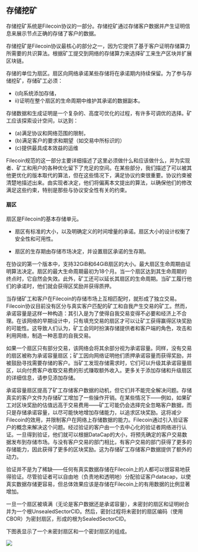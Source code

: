 ## 存储挖矿

存储挖矿系统是Filecoin协议的一部分。存储挖矿通过存储客户数据并产生证明信息来展示节点正确的存储了客户的数据。

存储挖矿是Filecoin协议最核心的部分之一，因为它提供了基于客户证明存储算力所需要的共识算法。根据矿工提交到网络的存储算力来选择矿工来生产区块并扩展区块链。

存储的单位为扇区。扇区向网络承诺某些存储将在承诺期内持续保留。为了参与存储挖矿，存储矿工必须：

* i)向系统添加存储，
* ii)证明在整个扇区的生命周期中维护其承诺的数据副本。

存储数据和生成证明是一个复杂的、高度可优化的过程，有许多可调优的选择。矿工应该探索设计空间，以达到：

* (a)满足协议和网络范围的限制，
* (b)满足客户的要求和期望（如交易中所标识的）
* (c)提供最具成本效益的运维

Filecoin规范的这一部分主要详细描述了这里必须做什么和应该做什么，并为实现者、矿工和用户的各种优化留下了充足的空间。在某些部分，我们描述了可以被其他更优化的版本取代的算法，但在这些情况下，满足协议约束很重要。协议约束被清楚地描述出来。由实现者决定，他们将偏离本文提出的算法，以确保他们的修改满足这些约束，特别是那些与协议安全性有关的约束。

#### 扇区

扇区是Filecoin的基本存储单元。

* 扇区有标准的大小，以及明确定义的时间增量的承诺。扇区大小的设计权衡了安全性和可用性。

* 扇区的生存期由存储市场决定，并设置扇区承诺的生存期。

在协议的第一个版本中，支持32GiB和64GiB扇区的大小。最大扇区生命周期由证明算法决定。扇区的最大生命周期最初为18个月。当一个扇区达到其生命周期的终点时，它自然会失效。此外，矿工还可以延长其扇区的生命周期。当矿工履行他们的承诺时，他们就会获得区奖励并获得质押。

当存储矿工和客户在Filecoin的存储市场上互相匹配时，就形成了独立交易。Filecoin协议目前没有区分与真实客户匹配的矿工和自我产生交易的矿工。然而，承诺容量是这样一种构造：其引入是为了使得自我交易变得不必要和经济上不合理。在该网络的早期设计中，只有填充交易的扇区才可以让矿工获得赢得区块奖励的可能性。这导致人们认为，矿工会同时扮演存储提供者和客户端的角色，攻击和利用网络，制造一种恶意的自我交易。

如果一个扇区只有部分交易，该网络会将其余部分视为承诺容量。同样，没有交易的扇区被称为承诺容量扇区；矿工因向网络证明他们质押承诺容量而获得奖励，并被鼓励寻找需要存储的客户。当矿工发现存储需求时，它们可以升级其承诺容量扇区，以向付费客户收取交易费的形式赚取额外收入。更多关于添加存储和升级扇区的详细信息，请参见添加存储。

承诺容量扇区提高了矿工存储客户数据的动机，但它们并不能完全解决问题。存储真实的客户文件为存储矿工增加了一些操作开销。在某些情况下——例如，如果矿工对区块奖励的估值远高于交易费用——矿工可能仍会选择完全忽略客户数据，而只是存储承诺容量，以尽可能快地增加存储能力，以追求区块奖励。这将减少Filecoin的效用，并限制客户在网络上存储数据的能力。Filecoin通过引入验证客户的概念来解决这个问题。经过验证的客户由一个去中心化的验证者网络进行认证。一旦得到验证，他们就可以根据DataCap的大小，将预先确定的客户交易数据发布到存储市场。与没有客户交易的部门相比，有客户交易的部门获得了更多的存储能力，因此获得了更多的区块奖励。这为存储矿工存储客户数据提供了额外的动力。

验证并不是为了稀缺——任何有真实数据存储在Filecoin上的人都可以很容易地获得验证。尽管验证者可以自由地（负责地和透明地）分配验证客户datacap，以使真实数据存储更容易，但总体效果应该是存储在Filecoin上的有用数据的比例显著增加。

一旦一个扇区被填满（无论是客户数据还是承诺容量），未密封的扇区和证明树合并为一个根UnsealedSectorCID。然后，密封过程将未密封的扇区编码（使用CBOR）为密封扇区，形成的根为SealedSectorCID。

下图表显示了一个未密封扇区和一个密封扇区的组成。

![](https://spec.filecoin.io/systems/filecoin_mining/sector/sectors.png)